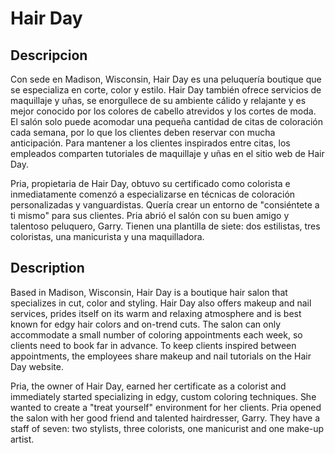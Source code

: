 # Hair Day

## Descripcion
Con sede en Madison, Wisconsin, Hair Day es una peluquería boutique que se especializa en corte, color y estilo. Hair Day también ofrece servicios de maquillaje y uñas, se enorgullece de su ambiente cálido y relajante y es mejor conocido por los colores de cabello atrevidos y los cortes de moda. El salón solo puede acomodar una pequeña cantidad de citas de coloración cada semana, por lo que los clientes deben reservar con mucha anticipación. Para mantener a los clientes inspirados entre citas, los empleados comparten tutoriales de maquillaje y uñas en el sitio web de Hair Day.

Pria, propietaria de Hair Day, obtuvo su certificado como colorista e inmediatamente comenzó a especializarse en técnicas de coloración personalizadas y vanguardistas. Quería crear un entorno de "consiéntete a ti mismo" para sus clientes. Pria abrió el salón con su buen amigo y talentoso peluquero, Garry. Tienen una plantilla de siete: dos estilistas, tres coloristas, una manicurista y una maquilladora.

## Description
Based in Madison, Wisconsin, Hair Day is a boutique hair salon that specializes in cut, color and styling. Hair Day also offers makeup and nail services, prides itself on its warm and relaxing atmosphere and is best known for edgy hair colors and on-trend cuts. The salon can only accommodate a small number of coloring appointments each week, so clients need to book far in advance. To keep clients inspired between appointments, the employees share makeup and nail tutorials on the Hair Day website. 

Pria, the owner of Hair Day, earned her certificate as a colorist and immediately started specializing in edgy, custom coloring techniques. She wanted to create a "treat yourself" environment for her clients. Pria opened the salon with her good friend and talented hairdresser, Garry. They have a staff of seven: two stylists, three colorists, one manicurist and one make-up artist.